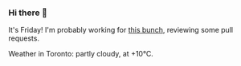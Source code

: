 ### Hi there :wave:

It's Friday! I'm probably working for [this bunch](https://github.com/kohofinancial), reviewing some pull requests.

Weather in Toronto: partly cloudy, at +10°C.
